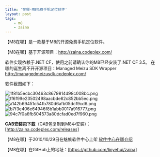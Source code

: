 ```yaml
---
title: '在哪-M8免费手机定位软件'
layout: post
tags:
    - m8
    - zaina
---
```


【M8在哪】是一款基于M8的开源免费手机定位软件。

【M8在哪】基于开源项目：<http://zaina.codeplex.com/>  

软件实现依赖于.NET CF，使用之前请确认你的M8已经安装了.NET CF 3.5。
在哪的诞生离不开开源项目：Managed Meizu SDK Wrapper <http://managedmeizusdk.codeplex.com/>  

软件截图如下：

![1f81b5ecbc30463c8679814d98c008bc.png](http://static.meizu.com/fileserver/app_snap/82/1f81b5ecbc30463c8679814d98c008bc.png)
![ff6f99e23502498aacbde62c852bb5ec.png](http://static.meizu.com/fileserver/app_snap/83/ff6f99e23502498aacbde62c852bb5ec.png)
![a142b69451c54fb780d6afb05dcf9cd6.png](http://static.meizu.com/fileserver/app_snap/83/a142b69451c54fb780d6afb05dcf9cd6.png)
![b7f3e406e64946f8b1abb0017a916777.png](http://static.meizu.com/fileserver/app_snap/83/b7f3e406e64946f8b1abb0017a916777.png)
![94c7f0a6fb504573a80dcfad0ed7f960.png](http://static.meizu.com/fileserver/app_snap/83/94c7f0a6fb504573a80dcfad0ed7f960.png)


**CAB安装包下载**（CAB包复制到M8中安装）：[http://zaina.codeplex.com/releases]

【M8在哪】于2010/10/29日在魅族软件中心上架 [软件中心在哪介绍](http://developer.meizu.com/view/app-view.jsp?vid=160001)

【M8在哪】在GitHub上的地址：[https://github.com/linyehui/zaina]